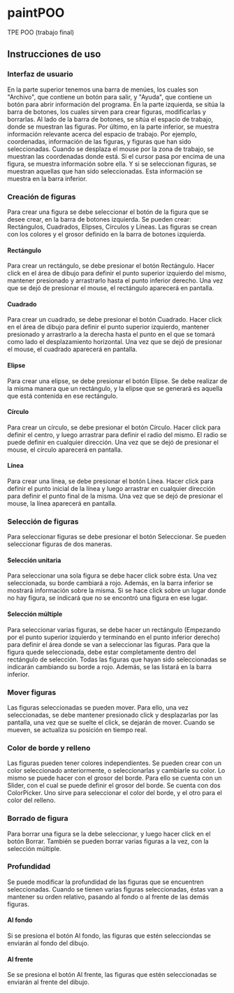 # paintPOO
TPE POO (trabajo final)

## Instrucciones de uso
### Interfaz de usuario
En la parte superior tenemos una barra de menúes, los cuales son "Archivo", que contiene un botón para salir, y "Ayuda", que contiene un botón para abrir información del programa.
En la parte izquierda, se sitúa la barra de botones, los cuales sirven para crear figuras, modificarlas y borrarlas.
Al lado de la barra de botones, se sitúa el espacio de trabajo, donde se muestran las figuras.
Por último, en la parte inferior, se muestra información relevante acerca del espacio de trabajo. Por ejemplo, coordenadas, información de las figuras, y figuras que han sido seleccionadas.
Cuando se desplaza el mouse por la zona de trabajo, se muestran las coordenadas donde está. Si el cursor pasa por encima de una figura, se muestra información sobre ella. Y si se seleccionan figuras, se muestran aquellas que han sido seleccionadas. Esta información se muestra en la barra inferior.

### Creación de figuras
Para crear una figura se debe seleccionar el botón de la figura que se desee crear, en la barra de botones izquierda. Se pueden crear: Rectángulos, Cuadrados, Elipses, Círculos y Líneas. Las figuras se crean con los colores y el grosor definido en la barra de botones izquierda.
#### Rectángulo
Para crear un rectángulo, se debe presionar el botón Rectángulo. Hacer click en el área de dibujo para definir el punto superior izquierdo del mismo, mantener presionado y arrastrarlo hasta el punto inferior derecho. Una vez que se dejó de presionar el mouse, el rectángulo aparecerá en pantalla. 
#### Cuadrado
Para crear un cuadrado, se debe presionar el botón Cuadrado. Hacer click en el área de dibujo para definir el punto superior izquierdo, mantener presionado y arrastrarlo a la derecha hasta el punto en el que se tomará como lado el desplazamiento horizontal. Una vez que se dejó de presionar el mouse, el cuadrado aparecerá en pantalla.
#### Elipse
Para crear una elipse, se debe presionar el botón Elipse. Se debe realizar de la misma manera que un rectángulo, y la elipse que se generará es aquella que está contenida en ese rectángulo.
#### Círculo
Para crear un círculo, se debe presionar el botón Círculo. Hacer click para definir el centro, y luego arrastrar para definir el radio del mismo. El radio se puede definir en cualquier dirección. Una vez que se dejó de presionar el mouse, el círculo aparecerá en pantalla.
#### Línea
Para crear una línea, se debe presionar el botón Línea. Hacer click para definir el punto inicial de la línea y luego arrastrar en cualquier dirección para definir el punto final de la misma. Una vez que se dejó de presionar el mouse, la línea aparecerá en pantalla.

### Selección de figuras
Para seleccionar figuras se debe presionar el botón Seleccionar. Se pueden seleccionar figuras de dos maneras.
#### Selección unitaria
Para seleccionar una sola figura se debe hacer click sobre ésta. Una vez seleccionada, su borde cambiará a rojo. Además, en la barra inferior se mostrará información sobre la misma. Si se hace click sobre un lugar donde no hay figura, se indicará que no se encontró una figura en ese lugar.
#### Selección múltiple
Para seleccionar varias figuras, se debe hacer un rectángulo (Empezando por el punto superior izquierdo y terminando en el punto inferior derecho) para definir el área donde se van a seleccionar las figuras. Para que la figura quede seleccionada, debe estar completamente dentro del rectángulo de selección. Todas las figuras que hayan sido seleccionadas se indicarán cambiando su borde a rojo. Además, se las listará en la barra inferior.

### Mover figuras
Las figuras seleccionadas se pueden mover. Para ello, una vez seleccionadas, se debe mantener presionado click y desplazarlas por las pantalla, una vez que se suelte el click, se dejarán de mover. Cuando se mueven, se actualiza su posición en tiempo real.

### Color de borde y relleno
Las figuras pueden tener colores independientes. Se pueden crear con un color seleccionado anteriormente, o seleccionarlas y cambiarle su color. Lo mismo se puede hacer con el grosor del borde.
Para ello se cuenta con un Slider, con el cual se puede definir el grosor del borde.
Se cuenta con dos ColorPicker. Uno sirve para seleccionar el color del borde, y el otro para el color del relleno. 

### Borrado de figura
Para borrar una figura se la debe seleccionar, y luego hacer click en el botón Borrar. También se pueden borrar varias figuras a la vez, con la selección múltiple.

### Profundidad
Se puede modificar la profundidad de las figuras que se encuentren seleccionadas. Cuando se tienen varias figuras seleccionadas, éstas van a mantener su orden relativo, pasando al fondo o al frente de las demás figuras.
#### Al fondo
Si se presiona el botón Al fondo, las figuras que estén selecciondas se enviarán al fondo del dibujo.
#### Al frente
Se se presiona el botón Al frente, las figuras que estén seleccionadas se enviarán al frente del dibujo.


